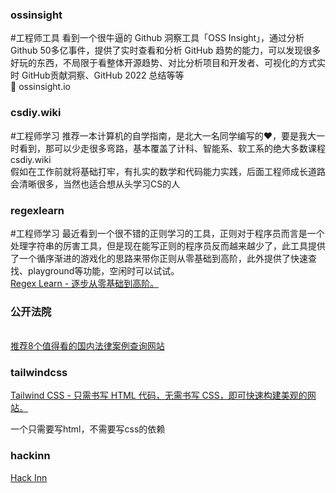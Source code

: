 ### ossinsight
#工程师工具  看到一个很牛逼的 Github 洞察工具「OSS Insight」，通过分析 Github 50多亿事件，提供了实时查看和分析 GitHub 趋势的能力，可以发现很多好玩的东西，不局限于看整体开源趋势、对比分析项目和开发者、可视化的方式实时 GitHub贡献洞察、GitHub 2022 总结等等<br />🤖 ossinsight.io
### csdiy.wiki
#工程师学习 推荐一本计算机的自学指南，是北大一名同学编写的❤️，要是我大一时看到，那可以少走很多弯路，基本覆盖了计科、智能系、软工系的绝大多数课程 csdiy.wiki<br />假如在工作前就将基础打牢，有扎实的数学和代码能力实践，后面工程师成长道路会清晰很多，当然也适合想从头学习CS的人
### regexlearn
#工程师学习 最近看到一个很不错的正则学习的工具，正则对于程序员而言是一个处理字符串的厉害工具，但是现在能写正则的程序员反而越来越少了，此工具提供了一个循序渐进的游戏化的思路来带你正则从零基础到高阶，此外提供了快速查找、playground等功能，空闲时可以试试。<br />[Regex Learn - 逐步从零基础到高阶。](https://regexlearn.com/zh-cn)
### 公开法院 
<br />[推荐8个值得看的国内法律案例查询网站](https://zhuanlan.zhihu.com/p/182763918)
### tailwindcss
[Tailwind CSS - 只需书写 HTML 代码，无需书写 CSS，即可快速构建美观的网站。](https://www.tailwindcss.cn/)

一个只需要写html，不需要写css的依赖
### hackinn
[Hack Inn](https://www.hackinn.com/)
